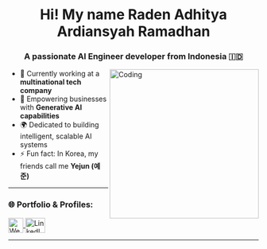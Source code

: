 <h1 align="center">Hi! My name Raden <b>Adhit</b>ya Ardiansyah Ramadhan</h1>
<h3 align="center">A passionate AI Engineer developer from Indonesia 🇮🇩</h3>
<img align="right" alt="Coding" width="300" src="https://miro.medium.com/max/1360/1*nWQ_U5NKEfNeGCTfh_2-Mw.gif">

- 🔭 Currently working at a **multinational tech company**  
- 🤖 Empowering businesses with **Generative AI capabilities**  
- 🌍 Dedicated to building intelligent, scalable AI systems  
- ⚡ Fun fact: In Korea, my friends call me **Yejun (예준)** 

---

<h3 align="left">🌐 Portfolio & Profiles:</h3>
<p align="left">
  <a href="https://adhityaraar.github.io/" target="_blank">
    <img align="center" src="https://img.icons8.com/fluency/48/domain.png" alt="Website" height="30" width="30" />
  </a>
  <a href="https://linkedin.com/in/adhityaraar" target="_blank">
    <img align="center" src="https://raw.githubusercontent.com/rahuldkjain/github-profile-readme-generator/master/src/images/icons/Social/linked-in-alt.svg" alt="LinkedIn Profile" height="30" width="40" />
  </a>
</p>

---
